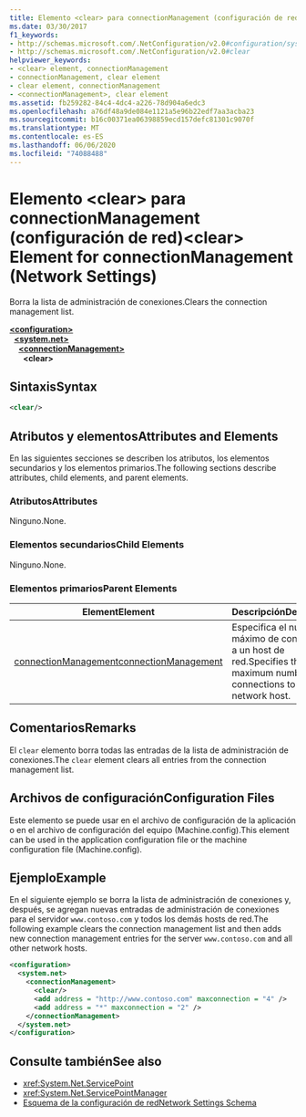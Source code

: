 ```yaml
---
title: Elemento <clear> para connectionManagement (configuración de red)
ms.date: 03/30/2017
f1_keywords:
- http://schemas.microsoft.com/.NetConfiguration/v2.0#configuration/system.net/connectionManagement/clear
- http://schemas.microsoft.com/.NetConfiguration/v2.0#clear
helpviewer_keywords:
- <clear> element, connectionManagement
- connectionManagement, clear element
- clear element, connectionManagement
- <connectionManagement>, clear element
ms.assetid: fb259282-84c4-4dc4-a226-78d904a6edc3
ms.openlocfilehash: a76df48a9de084e1121a5e96b22edf7aa3acba23
ms.sourcegitcommit: b16c00371ea06398859ecd157defc81301c9070f
ms.translationtype: MT
ms.contentlocale: es-ES
ms.lasthandoff: 06/06/2020
ms.locfileid: "74088488"
---
```

# <a name="clear-element-for-connectionmanagement-network-settings"></a><span data-ttu-id="4041b-102">Elemento \<clear> para connectionManagement (configuración de red)</span><span class="sxs-lookup"><span data-stu-id="4041b-102">\<clear> Element for connectionManagement (Network Settings)</span></span>
<span data-ttu-id="4041b-103">Borra la lista de administración de conexiones.</span><span class="sxs-lookup"><span data-stu-id="4041b-103">Clears the connection management list.</span></span>  

[**\<configuration>**](../configuration-element.md)\
&nbsp;&nbsp;[**\<system.net>**](system-net-element-network-settings.md)\
&nbsp;&nbsp;&nbsp;&nbsp;[**\<connectionManagement>**](connectionmanagement-element-network-settings.md)\
&nbsp;&nbsp;&nbsp;&nbsp;&nbsp;&nbsp;**\<clear>**

## <a name="syntax"></a><span data-ttu-id="4041b-104">Sintaxis</span><span class="sxs-lookup"><span data-stu-id="4041b-104">Syntax</span></span>  
  
```xml  
<clear/>  
```  
  
## <a name="attributes-and-elements"></a><span data-ttu-id="4041b-105">Atributos y elementos</span><span class="sxs-lookup"><span data-stu-id="4041b-105">Attributes and Elements</span></span>  
 <span data-ttu-id="4041b-106">En las siguientes secciones se describen los atributos, los elementos secundarios y los elementos primarios.</span><span class="sxs-lookup"><span data-stu-id="4041b-106">The following sections describe attributes, child elements, and parent elements.</span></span>  
  
### <a name="attributes"></a><span data-ttu-id="4041b-107">Atributos</span><span class="sxs-lookup"><span data-stu-id="4041b-107">Attributes</span></span>  
 <span data-ttu-id="4041b-108">Ninguno.</span><span class="sxs-lookup"><span data-stu-id="4041b-108">None.</span></span>  
  
### <a name="child-elements"></a><span data-ttu-id="4041b-109">Elementos secundarios</span><span class="sxs-lookup"><span data-stu-id="4041b-109">Child Elements</span></span>  
 <span data-ttu-id="4041b-110">Ninguno.</span><span class="sxs-lookup"><span data-stu-id="4041b-110">None.</span></span>  
  
### <a name="parent-elements"></a><span data-ttu-id="4041b-111">Elementos primarios</span><span class="sxs-lookup"><span data-stu-id="4041b-111">Parent Elements</span></span>  
  
|<span data-ttu-id="4041b-112">**Element**</span><span class="sxs-lookup"><span data-stu-id="4041b-112">**Element**</span></span>|<span data-ttu-id="4041b-113">**Descripción**</span><span class="sxs-lookup"><span data-stu-id="4041b-113">**Description**</span></span>|  
|-----------------|---------------------|  
|[<span data-ttu-id="4041b-114">connectionManagement</span><span class="sxs-lookup"><span data-stu-id="4041b-114">connectionManagement</span></span>](connectionmanagement-element-network-settings.md)|<span data-ttu-id="4041b-115">Especifica el número máximo de conexiones a un host de red.</span><span class="sxs-lookup"><span data-stu-id="4041b-115">Specifies the maximum number of connections to a network host.</span></span>|  
  
## <a name="remarks"></a><span data-ttu-id="4041b-116">Comentarios</span><span class="sxs-lookup"><span data-stu-id="4041b-116">Remarks</span></span>  
 <span data-ttu-id="4041b-117">El `clear` elemento borra todas las entradas de la lista de administración de conexiones.</span><span class="sxs-lookup"><span data-stu-id="4041b-117">The `clear` element clears all entries from the connection management list.</span></span>  
  
## <a name="configuration-files"></a><span data-ttu-id="4041b-118">Archivos de configuración</span><span class="sxs-lookup"><span data-stu-id="4041b-118">Configuration Files</span></span>  
 <span data-ttu-id="4041b-119">Este elemento se puede usar en el archivo de configuración de la aplicación o en el archivo de configuración del equipo (Machine.config).</span><span class="sxs-lookup"><span data-stu-id="4041b-119">This element can be used in the application configuration file or the machine configuration file (Machine.config).</span></span>  
  
## <a name="example"></a><span data-ttu-id="4041b-120">Ejemplo</span><span class="sxs-lookup"><span data-stu-id="4041b-120">Example</span></span>  
 <span data-ttu-id="4041b-121">En el siguiente ejemplo se borra la lista de administración de conexiones y, después, se agregan nuevas entradas de administración de conexiones para el servidor `www.contoso.com` y todos los demás hosts de red.</span><span class="sxs-lookup"><span data-stu-id="4041b-121">The following example clears the connection management list and then adds new connection management entries for the server `www.contoso.com` and all other network hosts.</span></span>  
  
```xml  
<configuration>  
  <system.net>  
    <connectionManagement>  
      <clear/>  
      <add address = "http://www.contoso.com" maxconnection = "4" />  
      <add address = "*" maxconnection = "2" />  
    </connectionManagement>  
  </system.net>  
</configuration>  
```  
  
## <a name="see-also"></a><span data-ttu-id="4041b-122">Consulte también</span><span class="sxs-lookup"><span data-stu-id="4041b-122">See also</span></span>

- <xref:System.Net.ServicePoint>
- <xref:System.Net.ServicePointManager>
- [<span data-ttu-id="4041b-123">Esquema de la configuración de red</span><span class="sxs-lookup"><span data-stu-id="4041b-123">Network Settings Schema</span></span>](index.md)
